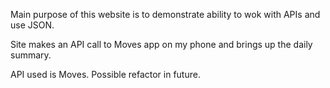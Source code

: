 Main purpose of this website is to demonstrate ability to wok with APIs and use JSON. 

Site makes an API call to Moves app on my phone and brings up the daily summary.

API used is Moves. Possible refactor in future.
